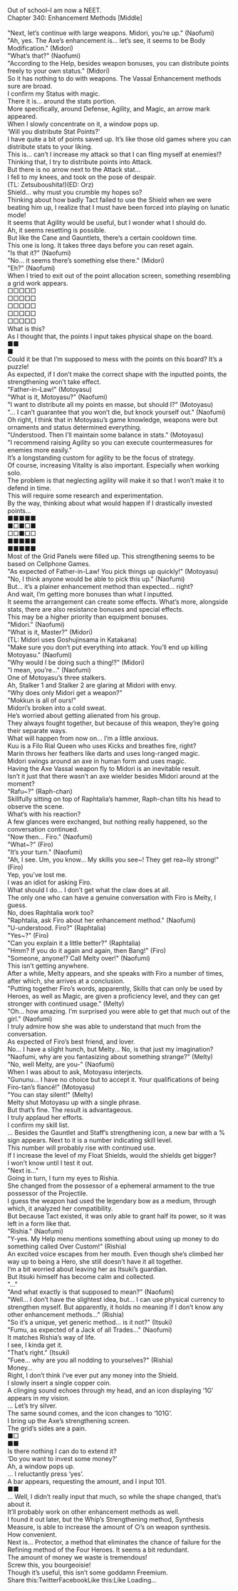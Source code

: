 <br/>
Out of school–I am now a NEET.<br/>
Chapter 340: Enhancement Methods [Middle]<br/>
<br/>
"Next, let’s continue with large weapons. Midori, you’re up." (Naofumi)<br/>
"Ah, yes. The Axe’s enhancement is… let’s see, it seems to be Body Modification." (Midori)<br/>
"What’s that?" (Naofumi)<br/>
"According to the Help, besides weapon bonuses, you can distribute points freely to your own status." (Midori)<br/>
So it has nothing to do with weapons. The Vassal Enhancement methods sure are broad.<br/>
I confirm my Status with magic.<br/>
There it is… around the stats portion.<br/>
More specifically, around Defense, Agility, and Magic, an arrow mark appeared.<br/>
When I slowly concentrate on it, a window pops up.<br/>
‘Will you distribute Stat Points?’<br/>
I have quite a bit of points saved up. It’s like those old games where you can distribute stats to your liking.<br/>
This is… can’t I increase my attack so that I can fling myself at enemies!?<br/>
Thinking that, I try to distribute points into Attack.<br/>
But there is no arrow next to the Attack stat…<br/>
I fell to my knees, and took on the pose of despair.<br/>
(TL: Zetsuboushita!)(ED: Orz)<br/>
Shield… why must you crumble my hopes so?<br/>
Thinking about how badly Tact failed to use the Shield when we were beating him up, I realize that I must have been forced into playing on lunatic mode!<br/>
It seems that Agility would be useful, but I wonder what I should do.<br/>
Ah, it seems resetting is possible.<br/>
But like the Cane and Gauntlets, there’s a certain cooldown time.<br/>
This one is long. It takes three days before you can reset again.<br/>
"Is that it?" (Naofumi)<br/>
"No… it seems there’s something else there." (Midori)<br/>
"Eh?" (Naofumi)<br/>
When I tried to exit out of the point allocation screen, something resembling a grid work appears.<br/>
□□□□□<br/>
□□□□□<br/>
□□□□□<br/>
□□□□□<br/>
□□□□□<br/>
What is this?<br/>
As I thought that, the points I input takes physical shape on the board.<br/>
■■<br/>
■<br/>
Could it be that I’m supposed to mess with the points on this board? It’s a puzzle!<br/>
As expected, if I don’t make the correct shape with the inputted points, the strengthening won’t take effect.<br/>
"Father-in-Law!" (Motoyasu)<br/>
"What is it, Motoyasu?" (Naofumi)<br/>
"I want to distribute all my points en masse, but should I?" (Motoyasu)<br/>
"… I can’t guarantee that you won’t die, but knock yourself out." (Naofumi)<br/>
Oh right, I think that in Motoyasu’s game knowledge, weapons were but ornaments and status determined everything.<br/>
"Understood. Then I’ll maintain some balance in stats." (Motoyasu)<br/>
"I recommend raising Agility so you can execute countermeasures for enemies more easily."<br/>
It’s a longstanding custom for agility to be the focus of strategy.<br/>
Of course, increasing Vitality is also important. Especially when working solo.<br/>
The problem is that neglecting agility will make it so that I won’t make it to defend in time.<br/>
This will require some research and experimentation.<br/>
By the way, thinking about what would happen if I drastically invested points…<br/>
■■■■■<br/>
■□■□■<br/>
□□■□□<br/>
■■■■■<br/>
■■■■■<br/>
Most of the Grid Panels were filled up. This strengthening seems to be based on Cellphone Games.<br/>
"As expected of Father-in-Law! You pick things up quickly!" (Motoyasu)<br/>
"No, I think anyone would be able to pick this up." (Naofumi)<br/>
But… it’s a plainer enhancement method than expected… right?<br/>
And wait, I’m getting more bonuses than what I inputted.<br/>
It seems the arrangement can create some effects. What’s more, alongside stats, there are also resistance bonuses and special effects.<br/>
This may be a higher priority than equipment bonuses.<br/>
"Midori." (Naofumi)<br/>
"What is it, Master?" (Midori)<br/>
(TL: Midori uses Goshujinsama in Katakana)<br/>
"Make sure you don’t put everything into attack. You’ll end up killing Motoyasu." (Naofumi)<br/>
"Why would I be doing such a thing!?" (Midori)<br/>
"I mean, you’re…" (Naofumi)<br/>
One of Motoyasu’s three stalkers.<br/>
Ah, Stalker 1 and Stalker 2 are glaring at Midori with envy.<br/>
"Why does only Midori get a weapon?"<br/>
"Mokkun is all of ours!"<br/>
Midori’s broken into a cold sweat.<br/>
He’s worried about getting alienated from his group.<br/>
They always fought together, but because of this weapon, they’re going their separate ways.<br/>
What will happen from now on… I’m a little anxious.<br/>
Kuu is a Filo Rial Queen who uses Kicks and breathes fire, right?<br/>
Marin throws her feathers like darts and uses long-ranged magic.<br/>
Midori swings around an axe in human form and uses magic.<br/>
Having the Axe Vassal weapon fly to Midori is an inevitable result.<br/>
Isn’t it just that there wasn’t an axe wielder besides Midori around at the moment?<br/>
"Rafu~?" (Raph-chan)<br/>
Skillfully sitting on top of Raphtalia’s hammer, Raph-chan tilts his head to observe the scene.<br/>
What’s with his reaction?<br/>
A few glances were exchanged, but nothing really happened, so the conversation continued.<br/>
"Now then… Firo." (Naofumi)<br/>
"What~?" (Firo)<br/>
"It’s your turn." (Naofumi)<br/>
"Ah, I see. Um, you know… My skills you see~! They get rea~lly strong!" (Firo)<br/>
Yep, you’ve lost me.<br/>
I was an idiot for asking Firo.<br/>
What should I do… I don’t get what the claw does at all.<br/>
The only one who can have a genuine conversation with Firo is Melty, I guess.<br/>
No, does Raphtalia work too?<br/>
"Raphtalia, ask Firo about her enhancement method." (Naofumi)<br/>
"U-understood. Firo?" (Raphtalia)<br/>
"Yes~?" (Firo)<br/>
"Can you explain it a little better?" (Raphtalia)<br/>
"Hmm? If you do it again and again, then Bang!" (Firo)<br/>
"Someone, anyone!? Call Melty over!" (Naofumi)<br/>
This isn’t getting anywhere.<br/>
After a while, Melty appears, and she speaks with Firo a number of times, after which, she arrives at a conclusion.<br/>
"Putting together Firo’s words, apparently, Skills that can only be used by Heroes, as well as Magic, are given a proficiency level, and they can get stronger with continued usage." (Melty)<br/>
"Oh… how amazing. I’m surprised you were able to get that much out of the girl." (Naofumi)<br/>
I truly admire how she was able to understand that much from the conversation.<br/>
As expected of Firo’s best friend, and lover.<br/>
No… I have a slight hunch, but Melty… No, is that just my imagination?<br/>
"Naofumi, why are you fantasizing about something strange?" (Melty)<br/>
"No, well Melty, are you-" (Naofumi)<br/>
When I was about to ask, Motoyasu interjects.<br/>
"Gununu… I have no choice but to accept it. Your qualifications of being Firo-tan’s fiancé!" (Motoyasu)<br/>
"You can stay silent!" (Melty)<br/>
Melty shut Motoyasu up with a single phrase.<br/>
But that’s fine. The result is advantageous.<br/>
I truly applaud her efforts.<br/>
I confirm my skill list.<br/>
… Besides the Gauntlet and Staff’s strengthening icon, a new bar with a % sign appears. Next to it is a number indicating skill level.<br/>
This number will probably rise with continued use.<br/>
If I increase the level of my Float Shields, would the shields get bigger?<br/>
I won’t know until I test it out.<br/>
"Next is…"<br/>
Going in turn, I turn my eyes to Rishia.<br/>
She changed from the possessor of a ephemeral armament to the true possessor of the Projectile.<br/>
I guess the weapon had used the legendary bow as a medium, through which, it analyzed her compatibility.<br/>
But because Tact existed, it was only able to grant half its power, so it was left in a form like that.<br/>
"Rishia." (Naofumi)<br/>
"Y-yes. My Help menu mentions something about using up money to do something called Over Custom!" (Rishia)<br/>
An excited voice escapes from her mouth. Even though she’s climbed her way up to being a Hero, she still doesn’t have it all together.<br/>
I’m a bit worried about leaving her as Itsuki’s guardian.<br/>
But Itsuki himself has become calm and collected.<br/>
"…"<br/>
"And what exactly is that supposed to mean?" (Naofumi)<br/>
"Well… I don’t have the slightest idea, but… I can use physical currency to strengthen myself. But apparently, it holds no meaning if I don’t know any other enhancement methods…" (Rishia)<br/>
"So it’s a unique, yet generic method… is it not?" (Itsuki)<br/>
"Fumu, as expected of a Jack of all Trades…" (Naofumi)<br/>
It matches Rishia’s way of life.<br/>
I see, I kinda get it.<br/>
"That’s right." (Itsuki)<br/>
"Fuee… why are you all nodding to yourselves?" (Rishia)<br/>
Money…<br/>
Right, I don’t think I’ve ever put any money into the Shield.<br/>
I slowly insert a single copper coin.<br/>
A clinging sound echoes through my head, and an icon displaying ‘1G’ appears in my vision.<br/>
… Let’s try silver.<br/>
The same sound comes, and the icon changes to ‘101G’.<br/>
I bring up the Axe’s strengthening screen.<br/>
The grid’s sides are a pain.<br/>
■□<br/>
■■<br/>
Is there nothing I can do to extend it?<br/>
‘Do you want to invest some money?’<br/>
Ah, a window pops up.<br/>
… I reluctantly press ‘yes’.<br/>
A bar appears, requesting the amount, and I input 101.<br/>
■■<br/>
… Well, I didn’t really input that much, so while the shape changed, that’s about it.<br/>
It’ll probably work on other enhancement methods as well.<br/>
I found it out later, but the Whip’s Strengthening method, Synthesis Measure, is able to increase the amount of ○’s on weapon synthesis.<br/>
How convenient.<br/>
Next is… Protector, a method that eliminates the chance of failure for the Refining method of the Four Heroes. It seems a bit redundant.<br/>
The amount of money we waste is tremendous!<br/>
Screw this, you bourgeoisie!<br/>
Though it’s useful, this isn’t some goddamn Freemium.<br/>
Share this:TwitterFacebookLike this:Like Loading... <br/>

